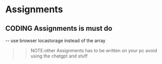 # Assignments
## CODING Assignments is must do
-- use browser locastorage instead of the array

>>NOTE:other Assignments has to be written on your pc
avoid using the chatgpt and stuff

